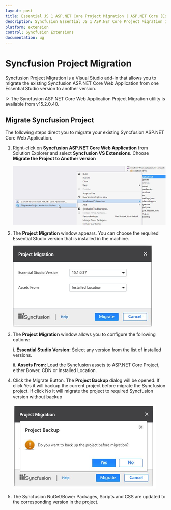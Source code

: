 ```yaml
---
layout: post
title: Essential JS 1 ASP.NET Core Project Migration | ASP.NET Core (Essential JS 1) | Syncfusion
description: Syncfusion Essential JS 1 ASP.NET Core Project Migration is a Visual Studio add-in that allows you to migrate the existing Syncfusion Essential JS 1 ASP.NET Core Web Application from one Essential Studio version to another version
platform: extension
control: Syncfusion Extensions
documentation: ug
---
```


# Syncfusion Project Migration

Syncfusion Project Migration is a Visual Studio add-in that allows you to migrate the existing Syncfusion ASP.NET Core Web Application from one Essential Studio version to another version.

I> The Syncfusion ASP.NET Core Web Application Project Migration utility is available from v15.2.0.40.

## Migrate Syncfusion Project 

The following steps direct you to migrate your existing Syncfusion ASP.NET Core Web Application. 

1. Right-click on **Syncfusion ASP.NET Core Web Application** from Solution Explorer and select **Syncfusion VS Extensions**. Choose **Migrate the Project to Another version**

   ![](Project-Migration_images/Project-Migration_img1.jpeg)

2. The **Project Migration** window appears. You can choose the required Essential Studio version that is installed in the machine. 

   ![](Project-Migration_images/Project-Migration_img2.jpeg)

3. The **Project Migration** window allows you to configure the following options:

   i. **Essential Studio Version:** Select any version from the list of installed versions.
   
   ii. **Assets From:** Load the Syncfusion assets to ASP.NET Core Project, either Bower, CDN or Installed Location.
   
4. Click the Migrate Button. The **Project Backup** dialog will be opened. If click Yes it will backup the current project before migrate the Syncfusion project. If click No it will migrate the project to required Syncfusion version without backup
   
   ![](Project-Migration_images/Project-Migration_img3.jpeg)
      
5. The Syncfusion NuGet/Bower Packages, Scripts and CSS are updated to the corresponding version in the project.

